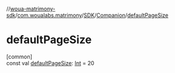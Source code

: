 //[woua-matrimony-sdk](../../../../index.md)/[com.woualabs.matrimony](../../index.md)/[SDK](../index.md)/[Companion](index.md)/[defaultPageSize](default-page-size.md)

# defaultPageSize

[common]\
const val [defaultPageSize](default-page-size.md): [Int](https://kotlinlang.org/api/latest/jvm/stdlib/kotlin/-int/index.html) = 20
